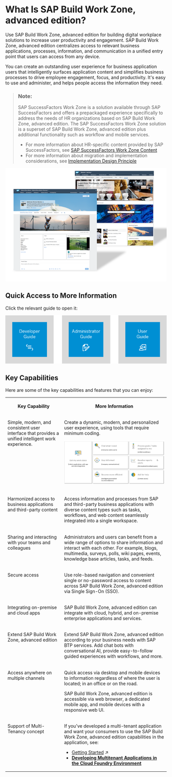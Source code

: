 <!-- loio5c0103b130de411fb2a4b5416e36d767 -->

# What Is SAP Build Work Zone, advanced edition?

Use SAP Build Work Zone, advanced edition for building digital workplace solutions to increase user productivity and engagement. SAP Build Work Zone, advanced edition centralizes access to relevant business applications, processes, information, and communication in a unified entry point that users can access from any device.



You can create an outstanding user experience for business application users that intelligently surfaces application content and simplifies business processes to drive employee engagement, focus, and productivity. It's easy to use and administer, and helps people access the information they need.

> ### Note:  
> SAP SuccessFactors Work Zone is a solution available through SAP SuccessFactors and offers a prepackaged experience specifically to address the needs of HR organizations based on SAP Build Work Zone, advanced edition. The SAP SuccessFactors Work Zone solution is a superset of SAP Build Work Zone, advanced edition plus additional functionality such as workflow and mobile services.
> 
> -   For more information about HR-specific content provided by SAP SuccessFactors, see [SAP SuccessFactors Work Zone Content](https://help.sap.com/viewer/04877e17a5da4908a6fea94949e160b5/Cloud/en-US)
> -   For more information about migration and implementation considerations, see [Implementation Design Principle](https://d.dam.sap.com/a/3nZVVDd)

![](images/Welcome_to_SAP_Work_Zone_b111600.png)



<a name="loio5c0103b130de411fb2a4b5416e36d767__section_dft_tnp_jlb"/>

## Quick Access to More Information

Click the relevant guide to open it:

![](images/Quick_access_to_more_information_472055f.png)



<a name="loio5c0103b130de411fb2a4b5416e36d767__section_y1w_jr4_zkb"/>

## Key Capabilities

Here are some of the key capabilities and features that you can enjoy:


<table>
<tr>
<th valign="top">

Key Capability



</th>
<th valign="top">

More Information



</th>
</tr>
<tr>
<td valign="top">

Simple, modern, and consistent user interface that provides a unified intelligent work experience.



</td>
<td valign="top">

Create a dynamic, modern, and personalized user experience, using tools that require minimum coding.

![](images/Unified_UI_d288d68.png)



</td>
</tr>
<tr>
<td valign="top">

Harmonized access to business applications and third-party content



</td>
<td valign="top">

Access information and processes from SAP and third-party business applications with diverse content types such as tasks, workflows, and web content seamlessly integrated into a single workspace.



</td>
</tr>
<tr>
<td valign="top">

Sharing and interacting with your teams and colleagues



</td>
<td valign="top">

Administrators and users can benefit from a wide range of options to share information and interact with each other. For example, blogs, multimedia, surveys, polls, wiki pages, events, knowledge base articles, tasks, and feeds.



</td>
</tr>
<tr>
<td valign="top">

Secure access



</td>
<td valign="top">

Use role-based navigation and convenient single or no-password access to content across SAP Build Work Zone, advanced edition via Single Sign-On \(SSO\).



</td>
</tr>
<tr>
<td valign="top">

Integrating on-premise and cloud apps 



</td>
<td valign="top">

 SAP Build Work Zone, advanced edition can integrate with cloud, hybrid, and on-premise enterprise applications and services.



</td>
</tr>
<tr>
<td valign="top">

Extend SAP Build Work Zone, advanced edition 



</td>
<td valign="top">

Extend SAP Build Work Zone, advanced edition according to your business needs with SAP BTP services. Add chat bots with conversational AI, provide easy-to-follow guided experiences with workflows, and more.



</td>
</tr>
<tr>
<td valign="top">

Access anywhere on multiple channels



</td>
<td valign="top">

Quick access via desktop and mobile devices to information regardless of where the user is located; in an office or on the road.

SAP Build Work Zone, advanced edition is accessible via web browser, a dedicated mobile app, and mobile devices with a responsive web UI.



</td>
</tr>
<tr>
<td valign="top">

Support of Multi-Tenancy concept



</td>
<td valign="top">

If you’ve developed a multi-tenant application and want your consumers to use the SAP Build Work Zone, advanced edition capabilities in the application, see:

-   [Getting Started](https://help.sap.com/viewer/b03c84105ff74f809631e494bd612e83/Cloud/en-US/627b9e36a3da430199133c6ca0db45d8.html "Step-by-step guides for onboarding to SAP Build Work Zone, advanced edition and SAP SuccessFactors Work Zone.") :arrow_upper_right:
-   [**Developing Multitenant Applications in the Cloud Foundry Environment**](https://help.sap.com/docs/BTP/65de2977205c403bbc107264b8eccf4b/5e8a2b74e4f2442b8257c850ed912f48.html)



</td>
</tr>
</table>

